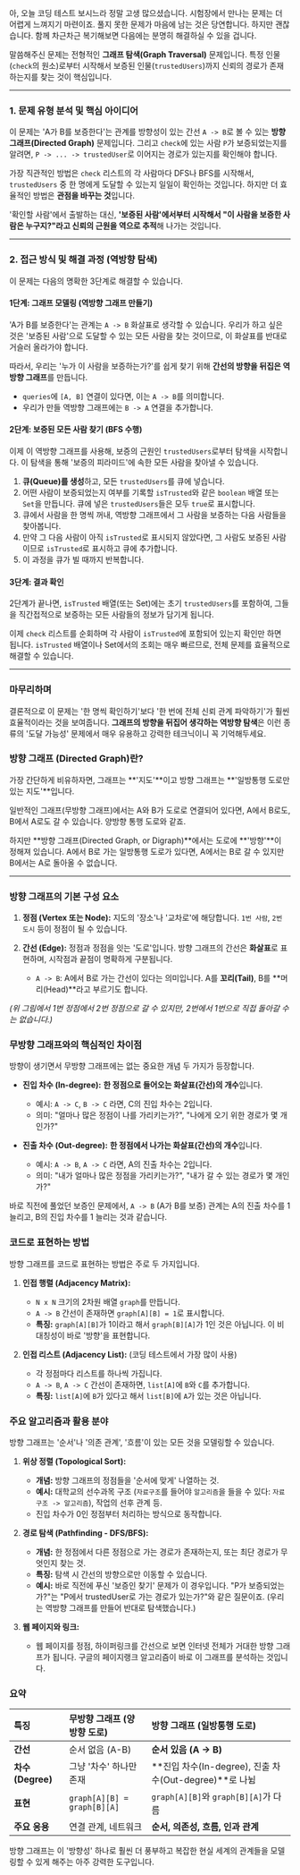 아, 오늘 코딩 테스트 보시느라 정말 고생 많으셨습니다. 시험장에서 만나는 문제는 더 어렵게 느껴지기 마련이죠. 풀지 못한 문제가 마음에 남는 것은 당연합니다. 하지만 괜찮습니다. 함께 차근차근 복기해보면 다음에는 분명히 해결하실 수 있을 겁니다.

말씀해주신 문제는 전형적인 **그래프 탐색(Graph Traversal)** 문제입니다. 특정 인물(`check`의 원소)로부터 시작해서 보증된 인물(`trustedUsers`)까지 신뢰의 경로가 존재하는지를 찾는 것이 핵심입니다.

-----

### 1\. 문제 유형 분석 및 핵심 아이디어

이 문제는 'A가 B를 보증한다'는 관계를 방향성이 있는 간선 `A -> B`로 볼 수 있는 **방향 그래프(Directed Graph)** 문제입니다. 그리고 `check`에 있는 사람 `P`가 보증되었는지를 알려면, `P -> ... -> trustedUser`로 이어지는 경로가 있는지를 확인해야 합니다.

가장 직관적인 방법은 `check` 리스트의 각 사람마다 DFS나 BFS를 시작해서, `trustedUsers` 중 한 명에게 도달할 수 있는지 일일이 확인하는 것입니다. 하지만 더 효율적인 방법은 **관점을 바꾸는 것**입니다.

'확인할 사람'에서 출발하는 대신, **'보증된 사람'에서부터 시작해서 "이 사람을 보증한 사람은 누구지?"라고 신뢰의 근원을 역으로 추적**해 나가는 것입니다.

-----

### 2\. 접근 방식 및 해결 과정 (역방향 탐색)

이 문제는 다음의 명확한 3단계로 해결할 수 있습니다.

#### **1단계: 그래프 모델링 (역방향 그래프 만들기)**

'A가 B를 보증한다'는 관계는 `A -> B` 화살표로 생각할 수 있습니다. 우리가 하고 싶은 것은 '보증된 사람'으로 도달할 수 있는 모든 사람을 찾는 것이므로, 이 화살표를 반대로 거슬러 올라가야 합니다.

따라서, 우리는 '누가 이 사람을 보증하는가?'를 쉽게 찾기 위해 **간선의 방향을 뒤집은 역방향 그래프**를 만듭니다.

  * `queries`에 `[A, B]` 연결이 있다면, 이는 `A -> B`를 의미합니다.
  * 우리가 만들 역방향 그래프에는 `B -> A` 연결을 추가합니다.

#### **2단계: 보증된 모든 사람 찾기 (BFS 수행)**

이제 이 역방향 그래프를 사용해, 보증의 근원인 `trustedUsers`로부터 탐색을 시작합니다. 이 탐색을 통해 '보증의 피라미드'에 속한 모든 사람을 찾아낼 수 있습니다.

1.  **큐(Queue)를 생성**하고, 모든 `trustedUsers`를 큐에 넣습니다.
2.  어떤 사람이 보증되었는지 여부를 기록할 `isTrusted`와 같은 `boolean` 배열 또는 `Set`을 만듭니다. 큐에 넣은 `trustedUsers`들은 모두 `true`로 표시합니다.
3.  큐에서 사람을 한 명씩 꺼내, 역방향 그래프에서 그 사람을 보증하는 다음 사람들을 찾아봅니다.
4.  만약 그 다음 사람이 아직 `isTrusted`로 표시되지 않았다면, 그 사람도 보증된 사람이므로 `isTrusted`로 표시하고 큐에 추가합니다.
5.  이 과정을 큐가 빌 때까지 반복합니다.

#### **3단계: 결과 확인**

2단계가 끝나면, `isTrusted` 배열(또는 Set)에는 초기 `trustedUsers`를 포함하여, 그들을 직간접적으로 보증하는 모든 사람들의 정보가 담기게 됩니다.

이제 `check` 리스트를 순회하며 각 사람이 `isTrusted`에 포함되어 있는지 확인만 하면 됩니다. `isTrusted` 배열이나 Set에서의 조회는 매우 빠르므로, 전체 문제를 효율적으로 해결할 수 있습니다.

-----

### 마무리하며

결론적으로 이 문제는 '한 명씩 확인하기'보다 '한 번에 전체 신뢰 관계 파악하기'가 훨씬 효율적이라는 것을 보여줍니다. **그래프의 방향을 뒤집어 생각하는 역방향 탐색**은 이런 종류의 '도달 가능성' 문제에서 매우 유용하고 강력한 테크닉이니 꼭 기억해두세요.

### 방향 그래프 (Directed Graph)란?

가장 간단하게 비유하자면, 그래프는 \*\*'지도'\*\*이고 방향 그래프는 \*\*'일방통행 도로만 있는 지도'\*\*입니다.

일반적인 그래프(무방향 그래프)에서는 A와 B가 도로로 연결되어 있다면, A에서 B로도, B에서 A로도 갈 수 있습니다. 양방향 통행 도로와 같죠.

하지만 \*\*방향 그래프(Directed Graph, or Digraph)\*\*에서는 도로에 \*\*'방향'\*\*이 정해져 있습니다. A에서 B로 가는 일방통행 도로가 있다면, A에서는 B로 갈 수 있지만 B에서는 A로 돌아올 수 없습니다.

-----

### 방향 그래프의 기본 구성 요소

1.  **정점 (Vertex 또는 Node):** 지도의 '장소'나 '교차로'에 해당합니다. `1번 사람`, `2번 도시` 등이 정점이 될 수 있습니다.

2.  **간선 (Edge):** 정점과 정점을 잇는 '도로'입니다. 방향 그래프의 간선은 **화살표**로 표현하며, 시작점과 끝점이 명확하게 구분됩니다.

      * `A -> B`: A에서 B로 가는 간선이 있다는 의미입니다. A를 **꼬리(Tail)**, B를 \*\*머리(Head)\*\*라고 부르기도 합니다.

*(위 그림에서 1번 정점에서 2번 정점으로 갈 수 있지만, 2번에서 1번으로 직접 돌아갈 수는 없습니다.)*

### 무방향 그래프와의 핵심적인 차이점

방향이 생기면서 무방향 그래프에는 없는 중요한 개념 두 가지가 등장합니다.

  * **진입 차수 (In-degree):** **한 정점으로 들어오는 화살표(간선)의 개수**입니다.

      * 예시: `A -> C`, `B -> C` 라면, C의 진입 차수는 2입니다.
      * 의미: "얼마나 많은 정점이 나를 가리키는가?", "나에게 오기 위한 경로가 몇 개인가?"

  * **진출 차수 (Out-degree):** **한 정점에서 나가는 화살표(간선)의 개수**입니다.

      * 예시: `A -> B`, `A -> C` 라면, A의 진출 차수는 2입니다.
      * 의미: "내가 얼마나 많은 정점을 가리키는가?", "내가 갈 수 있는 경로가 몇 개인가?"

바로 직전에 풀었던 보증인 문제에서, `A -> B` (A가 B를 보증) 관계는 A의 진출 차수를 1 늘리고, B의 진입 차수를 1 늘리는 것과 같습니다.

### 코드로 표현하는 방법

방향 그래프를 코드로 표현하는 방법은 주로 두 가지입니다.

1.  **인접 행렬 (Adjacency Matrix):**

      * `N x N` 크기의 2차원 배열 `graph`를 만듭니다.
      * `A -> B` 간선이 존재하면 `graph[A][B] = 1`로 표시합니다.
      * **특징:** `graph[A][B]`가 1이라고 해서 `graph[B][A]`가 1인 것은 아닙니다. 이 비대칭성이 바로 '방향'을 표현합니다.

2.  **인접 리스트 (Adjacency List):** (코딩 테스트에서 가장 많이 사용)

      * 각 정점마다 리스트를 하나씩 가집니다.
      * `A -> B`, `A -> C` 간선이 존재하면, `list[A]`에 `B`와 `C`를 추가합니다.
      * **특징:** `list[A]`에 `B`가 있다고 해서 `list[B]`에 `A`가 있는 것은 아닙니다.

### 주요 알고리즘과 활용 분야

방향 그래프는 '순서'나 '의존 관계', '흐름'이 있는 모든 것을 모델링할 수 있습니다.

1.  **위상 정렬 (Topological Sort):**

      * **개념:** 방향 그래프의 정점들을 '순서에 맞게' 나열하는 것.
      * **예시:** 대학교의 선수과목 구조 (`자료구조`를 들어야 `알고리즘`을 들을 수 있다: `자료구조 -> 알고리즘`), 작업의 선후 관계 등.
      * 진입 차수가 0인 정점부터 처리하는 방식으로 동작합니다.

2.  **경로 탐색 (Pathfinding - DFS/BFS):**

      * **개념:** 한 정점에서 다른 정점으로 가는 경로가 존재하는지, 또는 최단 경로가 무엇인지 찾는 것.
      * **특징:** 탐색 시 간선의 방향으로만 이동할 수 있습니다.
      * **예시:** 바로 직전에 푸신 '보증인 찾기' 문제가 이 경우입니다. "P가 보증되었는가?"는 "P에서 trustedUser로 가는 경로가 있는가?"와 같은 질문이죠. (우리는 역방향 그래프를 만들어 반대로 탐색했습니다.)

3.  **웹 페이지와 링크:**

      * 웹 페이지를 정점, 하이퍼링크를 간선으로 보면 인터넷 전체가 거대한 방향 그래프가 됩니다. 구글의 페이지랭크 알고리즘이 바로 이 그래프를 분석하는 것입니다.

### 요약

| 특징 | 무방향 그래프 (양방향 도로) | **방향 그래프 (일방통행 도로)** |
| :--- | :--- | :--- |
| **간선** | 순서 없음 (A-B) | **순서 있음 (A -\> B)** |
| **차수(Degree)**| 그냥 '차수' 하나만 존재 | \*\*진입 차수(In-degree), 진출 차수(Out-degree)\*\*로 나뉨 |
| **표현** | `graph[A][B] = graph[B][A]` | `graph[A][B]`와 `graph[B][A]`가 다름 |
| **주요 응용** | 연결 관계, 네트워크 | **순서, 의존성, 흐름, 인과 관계** |

방향 그래프는 이 '방향성' 하나로 훨씬 더 풍부하고 복잡한 현실 세계의 관계들을 모델링할 수 있게 해주는 아주 강력한 도구입니다.